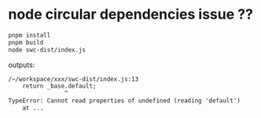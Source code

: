 # node circular dependencies issue ??

```bash
pnpm install
pnpm build
node swc-dist/index.js
```

outputs:

```txt
/~/workspace/xxx/swc-dist/index.js:13
	return _base.default;
				^
TypeError: Cannot read properties of undefined (reading 'default')
	at ...
```
